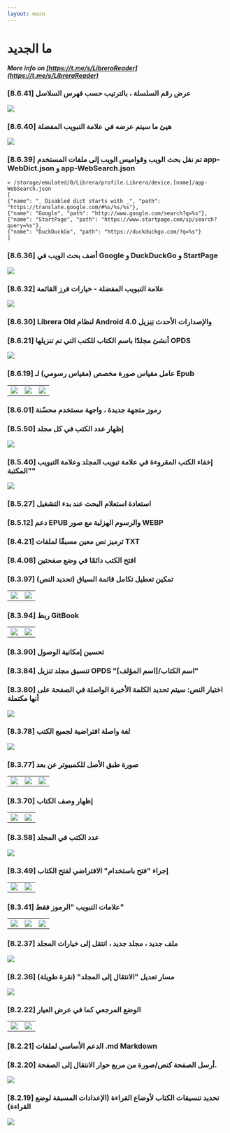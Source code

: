 ```yaml
---
layout: main
---
```


# ما الجديد

<b><i>More info on [https://t.me/s/LibreraReader](https://t.me/s/LibreraReader)</i></b>


### [8.6.41] عرض رقم السلسلة ، بالترتيب حسب فهرس السلاسل
<img class="i" src="8.6.41.png" />

### [8.6.40] هيئ ما سيتم عرضه في علامة التبويب المفضلة
<img class="i" src="8.6.40.png" />

### [8.6.39] تم نقل بحث الويب وقواميس الويب إلى ملفات المستخدم app-WebDict.json و app-WebSearch.json

```
> /storage/emulated/0/Librera/profile.Librera/device.[name]/app-WebSearch.json
[
{"name": "_ Disabled dict starts with _", "path": "https://translate.google.com/#%s/%s/%s"},
{"name": "Google", "path": "http://www.google.com/search?q=%s"},
{"name": "StartPage", "path": "https://www.startpage.com/sp/search?query=%s"},
{"name": "DuckDuckGo", "path": "https://duckduckgo.com/?q=%s"}
]
```

### [8.6.36] أضف بحث الويب في Google و DuckDuckGo و StartPage
<img class="i" src="8.6.36.png" />


### [8.6.32] علامة التبويب المفضلة - خيارات فرز القائمة
<img class="i" src="8.6.32.png" />

### [8.6.30] Librera Old لنظام Android 4.0 والإصدارات الأحدث [تنزيل](https://github.com/foobnix/LibreraReader/releases/)
### [8.6.21] أنشئ مجلدًا باسم الكتاب للكتب التي تم تنزيلها OPDS
<img class="i" src="8.6.21.png" />

### [8.6.19] عامل مقياس صورة مخصص (مقياس رسومي) لـ Epub

||||
|-|-|-|
|![](8.6.19a.png)|![](8.6.19.png)|![](8.6.19b.png)|

### [8.6.01] رموز متجهة جديدة ، واجهة مستخدم محسّنة
### [8.5.50] إظهار عدد الكتب في كل مجلد
<img class="i" src="8.5.50.png" />

### [8.5.40] إخفاء الكتب المقروءة في علامة تبويب المجلد وعلامة التبويب &quot;المكتبة&quot;
<img class="i" src="8.5.40.png" />


### [8.5.27] استعادة استعلام البحث عند بدء التشغيل

### [8.5.12] دعم EPUB والرسوم الهزلية مع صور WEBP
### [8.4.21] ترميز نص معين مسبقًا لملفات TXT
### [8.4.08] افتح الكتب دائمًا في وضع صفحتين

### [8.3.97] تمكين تعطيل تكامل قائمة السياق (تحديد النص)
|||
|-|-|
|![](8.3.97a.png)|![](8.3.97b.png)|

### [8.3.94] ربط GitBook

|||
|-|-|
|![](8.3.94a.png)|![](8.3.94b.png)|

### [8.3.90] تحسين إمكانية الوصول

### [8.3.84] تنسيق مجلد تنزيل OPDS &quot;[اسم المؤلف]/اسم الكتاب&quot;

### [8.3.80] اختيار النص: سيتم تحديد الكلمة الأخيرة الواصلة في الصفحة على أنها مكتملة

<img class="i" src="8.3.80.png" />

### [8.3.78] لغة واصلة افتراضية لجميع الكتب

<img class="i" src="8.3.78.png" />

### [8.3.77] صورة طبق الأصل للكمبيوتر عن بعد

||||
|-|-|-|
|![](8.3.77c.jpg)|![](8.3.77a.jpg)|![](8.3.77b.jpg)|

### [8.3.70] إظهار وصف الكتاب

|||
|-|-|
|![](8.3.70a.jpg)|![](8.3.70b.jpg)|


### [8.3.58] عدد الكتب في المجلد

<img class="i" src="8.3.58.jpg" />

### [8.3.49] إجراء &quot;فتح باستخدام&quot; الافتراضي لفتح الكتاب

|||
|-|-|
|![](8.3.49a.jpg)|![](8.3.49b.jpg)|


### [8.3.41] علامات التبويب &quot;الرموز فقط&quot;

||||
|-|-|-|
|![](8.3.41a.jpg)|![](8.3.41b.jpg)|![](8.3.41c.jpg)|


### [8.2.37] ملف جديد ، مجلد جديد ، انتقل إلى خيارات المجلد

<img class="i" src="8.2.37.jpg" />

### [8.2.36] مسار تعديل &quot;الانتقال إلى المجلد&quot; (نقرة طويلة)

<img class="i" src="8.2.36.jpg" />


### [8.2.22] الوضع المرجعي كما في عرض العيار

|||
|-|-|
|![](8.2.22a.jpg)|![](8.2.22b.jpg)|

### [8.2.21] الدعم الأساسي لملفات .md Markdown

### [8.2.20] أرسل الصفحة كنص/صورة من مربع حوار الانتقال إلى الصفحة.

<img class="i" src="8.2.20.jpg" />

### [8.2.19] تحديد تنسيقات الكتاب لأوضاع القراءة (الإعدادات المسبقة لوضع القراءة)

<img class="i" src="8.2.19.png" />
